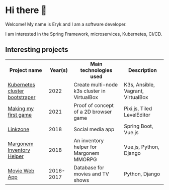 # Hi there 👋

Welcome! My name is Eryk and I am a software developer.

I am interested in the Spring Framework, microservices, Kubernetes, CI/CD. 

## Interesting projects

<table>
    <tr>
        <th>Project name</th>
        <th>Year(s)</th>
        <th>Main technologies used</th>
        <th>Description</th>
    </tr>
    <tr>
        <td><a href="https://github.com/erykio/k3s-virtualbox-cluster-bootstraper">Kubernetes cluster bootstraper</a></td>
        <td>2022</td>
        <td>Create multi-node k3s cluster in VirtualBox</td>
        <td>K3s, Ansible, Vagrant, VirtualBox</td>
    </tr>
    <tr>
        <td><a href="https://game.eryk.io/">Making my first game</a></td>
        <td>2021</td>
        <td>Proof of concept of a 2D browser game</td>
        <td>Pixi.js, Tiled LevelEditor</td>
    </tr>
    <tr>
        <td><a href="https://github.com/erykio/linkzone">Linkzone</a></td>
        <td>2018</td>
        <td>Social media app</td>
        <td>Spring Boot, Vue.js</td>
    </tr>
    <tr>
        <td><a href="https://github.com/erykio/moje-margo">Margonem Inventory Helper</a></td>
        <td>2018</td>
        <td>An inventory helper for Margonem MMORPG</td>
        <td>Vue.js, Python, Django</td>
    </tr>
    <tr>
        <td><a href="https://github.com/erykio/movie-website">Movie Web App</a></td>
        <td>2016-2017</td>
        <td>Database for movies and TV shows</td>
        <td>Python, Django</td>
    </tr>
</table>
